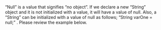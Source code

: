“Null” is a value that signifies “no object”. If we declare a new “String” object and it is not initialized with a value, it will have a value of null. Also, a “String” can be initialized with a value of null as follows; “String varOne = null;” . Please review the example below.

